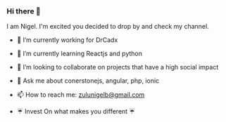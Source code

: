 ### Hi there 👋

I am Nigel. I'm excited you decided to drop by and check my channel.

- 🔭 I’m currently working for DrCadx
- 🌱 I’m currently learning Reactjs and python 
- 👯 I’m looking to collaborate on projects that have a high social impact
- 💬 Ask me about conerstonejs, angular, php, ionic
- 📫 How to reach me: zulunigelb@gmail.com

- ☔ Invest On what makes you different ☔
